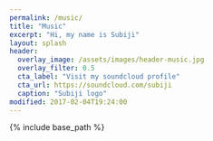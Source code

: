 ```yaml
---
permalink: /music/
title: "Music"
excerpt: "Hi, my name is Subiji"
layout: splash
header:
  overlay_image: /assets/images/header-music.jpg
  overlay_filter: 0.5
  cta_label: "Visit my soundcloud profile"
  cta_url: https://soundcloud.com/subiji
  caption: "Subiji logo"
modified: 2017-02-04T19:24:00
---
```


{% include base_path %}


